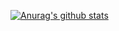 [![Anurag's github stats](https://github-readme-stats.vercel.app/api?username=juniel)](https://github.com/anuraghazra/github-readme-stats)
